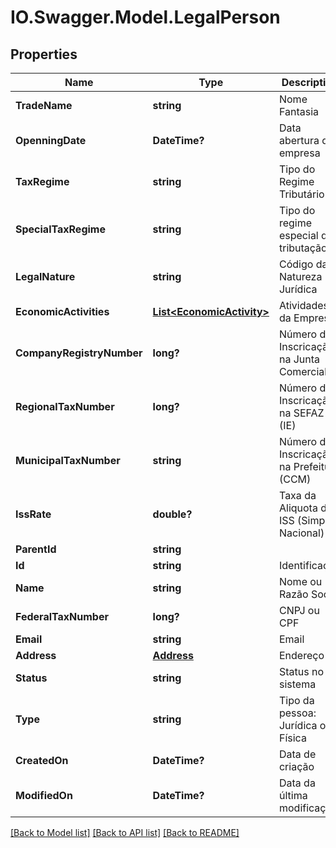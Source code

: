 # IO.Swagger.Model.LegalPerson
## Properties

Name | Type | Description | Notes
------------ | ------------- | ------------- | -------------
**TradeName** | **string** | Nome Fantasia | [optional] 
**OpenningDate** | **DateTime?** | Data abertura da empresa | [optional] 
**TaxRegime** | **string** | Tipo do Regime Tributário | [optional] 
**SpecialTaxRegime** | **string** | Tipo do regime especial de tributação | [optional] 
**LegalNature** | **string** | Código da Natureza Jurídica | [optional] 
**EconomicActivities** | [**List&lt;EconomicActivity&gt;**](EconomicActivity.md) | Atividades da Empresa | [optional] 
**CompanyRegistryNumber** | **long?** | Número de Inscricação na Junta Comercial | [optional] 
**RegionalTaxNumber** | **long?** | Número de Inscricação na SEFAZ (IE) | [optional] 
**MunicipalTaxNumber** | **string** | Número de Inscricação na Prefeitura (CCM) | [optional] 
**IssRate** | **double?** | Taxa da Aliquota do ISS (Simples Nacional) | [optional] 
**ParentId** | **string** |  | [optional] 
**Id** | **string** | Identificação | [optional] 
**Name** | **string** | Nome ou Razão Social | [optional] 
**FederalTaxNumber** | **long?** | CNPJ ou CPF | [optional] 
**Email** | **string** | Email | [optional] 
**Address** | [**Address**](Address.md) | Endereço | [optional] 
**Status** | **string** | Status no sistema | [optional] 
**Type** | **string** | Tipo da pessoa: Jurídica ou Física | [optional] 
**CreatedOn** | **DateTime?** | Data de criação | [optional] 
**ModifiedOn** | **DateTime?** | Data da última modificação | [optional] 

[[Back to Model list]](../README.md#documentation-for-models) [[Back to API list]](../README.md#documentation-for-api-endpoints) [[Back to README]](../README.md)


